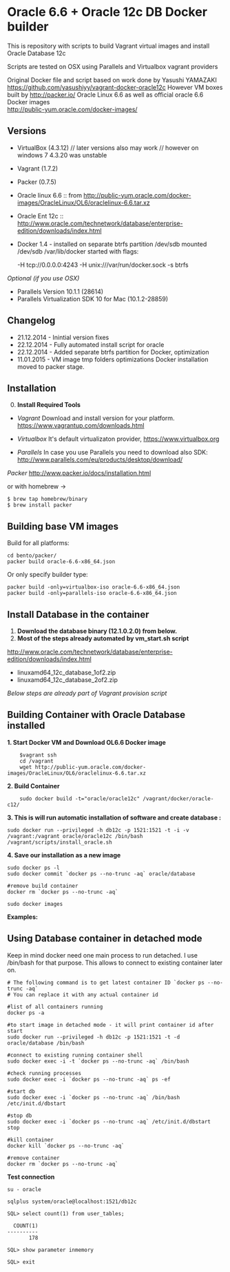 Oracle 6.6 + Oracle 12c DB Docker builder  
=============================================

This is repository with scripts to build Vagrant virtual images and install Oracle Database 12c

Scripts are tested on OSX using Parallels and Virtualbox vagrant providers

Original Docker file and script based on work done by Yasushi YAMAZAKI https://github.com/yasushiyy/vagrant-docker-oracle12c
However VM boxes built by http://packer.io/ Oracle Linux 6.6  as well as official oracle 6.6 Docker images  
http://public-yum.oracle.com/docker-images/

Versions
-------------------------------------------------

- VirtualBox (4.3.12)  // later versions also may work 
                       // however on windows 7 4.3.20 was unstable 
- Vagrant (1.7.2)
- Packer  (0.7.5)
- Oracle linux 6.6  :: from http://public-yum.oracle.com/docker-images/OracleLinux/OL6/oraclelinux-6.6.tar.xz 
- Oracle Ent 12c    :: http://www.oracle.com/technetwork/database/enterprise-edition/downloads/index.html 
- Docker 1.4  - installed on separate btrfs partition /dev/sdb mounted /dev/sdb /var/lib/docker 
    started with flags:

     -H tcp://0.0.0.0:4243 -H unix:///var/run/docker.sock -s btrfs

_Optional (if you use OSX)_

- Parallels Version 10.1.1 (28614)  
- Parallels Virtualization SDK 10 for Mac (10.1.2-28859)


Changelog
-------------------------------------------------
- 21.12.2014 - Inintial version fixes 
- 22.12.2014 - Fully automated install script for oracle 
- 22.12.2014 - Added separate btrfs partition for Docker, optimization
- 11.01.2015 - VM image tmp folders optimizations Docker installation moved to packer stage.

Installation
-------------------------------------------------

0. __Install Required Tools__
    
- _Vagrant_
 Download and install version for your platform.
 https://www.vagrantup.com/downloads.html

- _Virtualbox_
 It's default virtualizaton provider, 
 https://www.virtualbox.org

- _Parallels_
 In case you use Parallels you need to download also SDK:
 http://www.parallels.com/eu/products/desktop/download/

_Packer_
 http://www.packer.io/docs/installation.html

or with homebrew ->

    $ brew tap homebrew/binary
    $ brew install packer


Building base VM images  
-------------------------------------------------
Build for all platforms: 

    cd bento/packer/
    packer build oracle-6.6-x86_64.json

Or only specify builder type:

    packer build -only=virtualbox-iso oracle-6.6-x86_64.json
    packer build -only=parallels-iso oracle-6.6-x86_64.json


Install Database in the container
-------------------------------------------------

1. __Download the database binary (12.1.0.2.0) from below.__  
2. __Most of the steps already automated by vm_start.sh script__

http://www.oracle.com/technetwork/database/enterprise-edition/downloads/index.html

* linuxamd64_12c_database_1of2.zip
* linuxamd64_12c_database_2of2.zip

_Below steps are already part of Vagrant provision script_

Building Container with Oracle Database installed
-------------------------------------------------

__1. Start Docker VM and Download OL6.6 Docker image__

```    
    $vagrant ssh
    cd /vagrant
    wget http://public-yum.oracle.com/docker-images/OracleLinux/OL6/oraclelinux-6.6.tar.xz
```

__2. Build Container__

```    
    sudo docker build -t="oracle/oracle12c" /vagrant/docker/oracle-c12/
```

__3. This is will run automatic installation of software and create database :__

```
sudo docker run --privileged -h db12c -p 1521:1521 -t -i -v /vagrant:/vagrant oracle/oracle12c /bin/bash /vagrant/scripts/install_oracle.sh
```

__4. Save our installation as a new image__
```
sudo docker ps -l
sudo docker commit `docker ps --no-trunc -aq` oracle/database

#remove build container
docker rm `docker ps --no-trunc -aq`

sudo docker images

```

__Examples:__ 

Using Database container in detached mode
-------------------------------------------------

Keep in mind docker need one main process to run detached.
I use /bin/bash for that purpose. This allows to connect to existing container later on.

```
# The following command is to get latest container ID `docker ps --no-trunc -aq`
# You can replace it with any actual container id

#list of all containers running
docker ps -a

#to start image in detached mode - it will print container id after start
sudo docker run --privileged -h db12c -p 1521:1521 -t -d oracle/database /bin/bash

#connect to existing running container shell
sudo docker exec -i -t `docker ps --no-trunc -aq` /bin/bash

#check running processes
sudo docker exec -i `docker ps --no-trunc -aq` ps -ef

#start db
sudo docker exec -i `docker ps --no-trunc -aq` /bin/bash  /etc/init.d/dbstart

#stop db
sudo docker exec -i `docker ps --no-trunc -aq` /etc/init.d/dbstart stop

#kill container
docker kill `docker ps --no-trunc -aq`

#remove container
docker rm `docker ps --no-trunc -aq`

```

__Test connection__
```
su - oracle

sqlplus system/oracle@localhost:1521/db12c

SQL> select count(1) from user_tables;

  COUNT(1)
----------
       178

SQL> show parameter inmemory

SQL> exit
```
